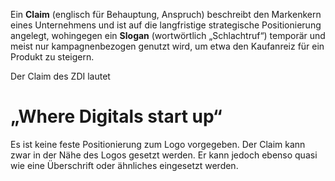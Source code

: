Ein **Claim** (englisch für Behauptung, Anspruch) beschreibt den Markenkern eines Unternehmens und ist auf die langfristige strategische Positionierung angelegt, wohingegen ein **Slogan** (wortwörtlich „Schlachtruf“) temporär und meist nur kampagnenbezogen genutzt wird, um etwa den Kaufanreiz für ein Produkt zu steigern.

Der Claim des ZDI lautet

# „Where Digitals start up“

Es ist keine feste Positionierung zum Logo vorgegeben. Der Claim kann zwar in der Nähe des Logos gesetzt werden. Er kann jedoch ebenso quasi wie eine Überschrift oder ähnliches eingesetzt werden.